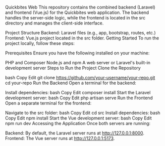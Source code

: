 Quickbites Web
This repository contains the combined backend (Laravel) and frontend (Vue.js) for the Quickbites web application. The backend handles the server-side logic, while the frontend is located in the src directory and manages the client-side interface.

Project Structure
Backend: Laravel files (e.g., app, bootstrap, routes, etc.)
Frontend: Vue.js project located in the src folder.
Getting Started
To run the project locally, follow these steps:

Prerequisites
Ensure you have the following installed on your machine:

PHP and Composer
Node.js and npm
A web server or Laravel's built-in development server
Steps to Run the Project
Clone the Repository

bash
Copy
Edit
git clone https://github.com/your-username/your-repo.git
cd your-repo
Run the Backend Open a terminal for the backend:

Install dependencies:
bash
Copy
Edit
composer install
Start the Laravel development server:
bash
Copy
Edit
php artisan serve
Run the Frontend Open a separate terminal for the frontend:

Navigate to the src folder:
bash
Copy
Edit
cd src
Install dependencies:
bash
Copy
Edit
npm install
Start the Vue development server:
bash
Copy
Edit
npm run dev
Accessing the Application
Once both servers are running:

Backend: By default, the Laravel server runs at http://127.0.0.1:8000.
Frontend: The Vue server runs at http://127.0.0.1:5173.
